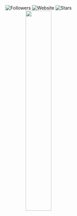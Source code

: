 <p align=center>  
  <img alt="Followers" src="https://img.shields.io/github/followers/injectings?style=for-the-badge&logoColor=ffffff&labelColor=000000&color=000000">
  <img alt="Website" src="https://img.shields.io/website?up_message=sobs.lol%20is%20up&up_color=000000&down_message=sobs.lol%20is%20down&down_color=FF0000&url=https%3A%2F%2Fsobs.lol&style=for-the-badge&labelColor=000000&link=https%3A%2F%2Fsobs.lol">
  <img alt="Stars" src="https://img.shields.io/github/stars/injectings?style=for-the-badge&logoColor=ffffff&labelColor=000000&color=000000">
 <br>  
  <a href="https://t.me/dipIomas"><img src="https://api.status.gg/telegram/5855516877?width=300&theme%5Bbackground%5D%5Bprimary%5D=000000&theme%5Bbackground%5D%5Bsecondary%5D=000000&theme%5Btext%5D%5Bprimary%5D=ffffff&theme%5Btext%5D%5Bsecondary%5D=ffffff&theme%5Bseparator%5D=ffffff&theme%5Blogo%5D=000000&border%5Bcolor%5D=6b6b6b00" width=40%></a>
</p>
<!-- https://files.catbox.moe/4598g8.webp -->
